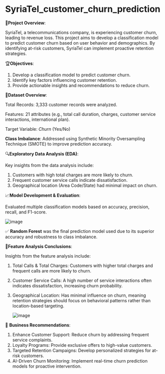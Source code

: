 # SyriaTel_customer_churn_prediction

📌**Project Overview**:

SyriaTel, a telecommunications company, is experiencing customer churn, leading to revenue loss. This project aims to develop a classification model to predict customer churn based on user behavior and demographics. By identifying at-risk customers, SyriaTel can implement proactive retention strategies.

🏆**Objectives**:

1. Develop a classification model to predict customer churn.
2. Identify key factors influencing customer retention.
3. Provide actionable insights and recommendations to reduce churn.
   
📂**Dataset Overview**:

Total Records: 3,333 customer records were analyzed.

Features: 21 attributes (e.g., total call duration, charges, customer service interactions, international plan).

Target Variable: *Churn* (Yes/No)

**Class Imbalance**: Addressed using Synthetic Minority Oversampling Technique (SMOTE) to improve prediction accuracy.

🔍**Exploratory Data Analysis (EDA)**:

Key insights from the data analysis include:

1. Customers with high total charges are more likely to churn.
2. Frequent customer service calls indicate dissatisfaction.
3. Geographical location (Area Code/State) had minimal impact on churn.
   
📈**Model Development & Evaluation**:

Evaluated multiple classification models based on accuracy, precision, recall, and F1-score.

![image](https://github.com/user-attachments/assets/d290ef28-f871-4134-ba23-fa3b07ad0a5e)

✅ **Random Forest** was the final prediction model used due to its superior accuracy and robustness to class imbalance.

🔬**Feature Analysis Conclusions**:

Insights from the feature analysis include:

1. Total Calls & Total Charges: Customers with higher total charges and frequent calls are more likely to churn.
2. Customer Service Calls: A high number of service interactions often indicates dissatisfaction, increasing churn probability.
3. Geographical Location: Has minimal influence on churn, meaning retention strategies should focus on behavioral patterns rather than location-based targeting.

   ![image](https://github.com/user-attachments/assets/6fda1ea8-8df4-4f2f-918c-8745883e44e3)

   
🎯 **Business Recommendations**:

1. Enhance Customer Support: Reduce churn by addressing frequent service complaints.
2. Loyalty Programs: Provide exclusive offers to high-value customers.
3. Targeted Retention Campaigns: Develop personalized strategies for at-risk customers.
4. AI-Driven Churn Monitoring: Implement real-time churn prediction models for proactive intervention.

